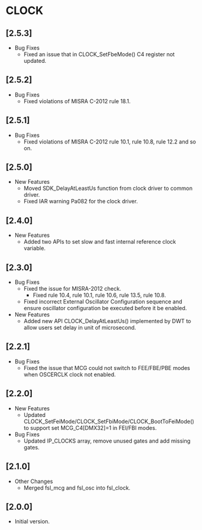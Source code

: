 # CLOCK

## [2.5.3]

- Bug Fixes
  - Fixed an issue that in CLOCK_SetFbeMode() C4 register not updated.

## [2.5.2]

- Bug Fixes
  - Fixed violations of MISRA C-2012 rule 18.1.

## [2.5.1]

- Bug Fixes
  - Fixed violations of MISRA C-2012 rule 10.1, rule 10.8, rule 12.2 and so on.

## [2.5.0]

- New Features
  - Moved SDK_DelayAtLeastUs function from clock driver to common driver.
  - Fixed IAR warning Pa082 for the clock driver.

## [2.4.0]

- New Features
  - Added two APIs to set slow and fast internal reference clock variable.

## [2.3.0]

- Bug Fixes
  - Fixed the issue for MISRA-2012 check.
    - Fixed rule 10.4, rule 10.1, rule 10.6, rule 13.5, rule 10.8.
  - Fixed incorrect External Oscillator Configuration sequence and ensure oscillator
    configuration be executed before it be enabled.
- New Features
  - Added new API CLOCK_DelayAtLeastUs() implemented by DWT to allow users set delay in unit of microsecond.

## [2.2.1]

- Bug Fixes
  - Fixed the issue that MCG could not switch to FEE/FBE/PBE modes when
    OSCERCLK clock not enabled.

## [2.2.0]

- New Features
  - Updated CLOCK_SetFeiMode/CLOCK_SetFbiMode/CLOCK_BootToFeiMode()
    to support set MCG_C4[DMX32]=1 in FEI/FBI modes.
- Bug Fixes
  - Updated IP_CLOCKS array, remove unused gates and add missing gates.

## [2.1.0]

- Other Changes
  - Merged fsl_mcg and fsl_osc into fsl_clock.

## [2.0.0]

- Initial version.

